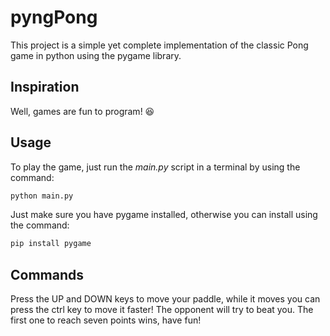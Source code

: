 # pyngPong
This project is a simple yet complete implementation of the classic Pong game in python using the pygame library.

## Inspiration
Well, games are fun to program! :satisfied:

## Usage
To play the game, just run the *main.py* script in a terminal by using the command:
```bash
python main.py
```
Just make sure you have pygame installed, otherwise you can install using the command:
```bash
pip install pygame
```
## Commands
Press the UP and DOWN keys to move your paddle, while it moves you can press the ctrl key to move it faster! The opponent will try to beat you. The first one to reach seven points wins, have fun!
